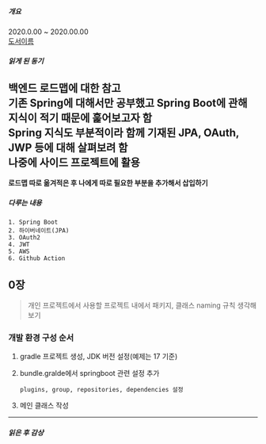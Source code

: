 ##### 개요
2020.0.00 ~ 2020.00.00  
[도서이름](link)

##### 읽게 된 동기
백엔드 로드맵에 대한 참고  
기존 Spring에 대해서만 공부했고 Spring Boot에 관해 지식이 적기 때문에 훑어보고자 함  
Spring 지식도 부분적이라 함께 기재된 JPA, OAuth, JWP 등에 대해 살펴보려 함  
나중에 사이드 프로젝트에 활용
---
**로드맵 따로 옮겨적은 후 나에게 따로 필요한 부분을 추가해서 삽입하기**  
##### 다루는 내용
    1. Spring Boot
    2. 하이버네이트(JPA)
    3. OAuth2
    4. JWT
    5. AWS
    6. Github Action

## 0장
> 개인 프로젝트에서 사용할 프로젝트 내에서 패키지, 클래스 naming 규칙 생각해 보기
### 개발 환경 구성 순서
1. gradle 프로젝트 생성, JDK 버전 설정(예제는 17 기준)
2. bundle.gralde에서 springboot 관련 설정 추가  
   
       plugins, group, repositories, dependencies 설정
3. 메인 클래스 작성


---

##### 읽은 후 감상
